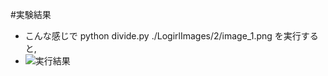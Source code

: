 #実験結果
- こんな感じで python divide.py ./LogirlImages/2/image_1.png を実行すると, 
 - ![実行結果](https://github.com/egroup-develop/sandbox/tree/develop/imgs/gene-1.png)

